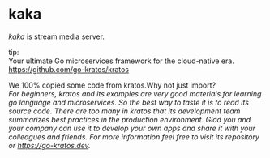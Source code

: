 
# kaka

_kaka_ is stream media server. 

tip:  
Your ultimate Go microservices framework for the cloud-native era.   
https://github.com/go-kratos/kratos

We 100% copied some code from kratos.Why not just import?   
*For beginners, kratos and its examples are very good materials for learning go language and microservices.*
*So the best way to taste it is to read its source code.*
*There are too many in kratos that its development team summarizes best practices in the production environment.*
*Glad you and your company can use it to develop your own apps and share it with your colleagues and friends.*
*For more information feel free to visit its repository or https://go-kratos.dev.*